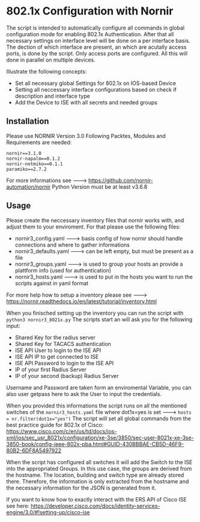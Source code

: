 # 802.1x Configuration with Nornir

The script is intended to automatically configure all commands in global configuration mode for enabling 802.1x Authentication.
After that all necessary settings on interface level will be done on a per interface basis.
The dection of which interface are present, an which are acutally access ports, is done by the script.
Only access ports are configured.
All this will done in parallel on multiple devices.

Illustrate the following concepts:
- Set all necessary global Settings for 802.1x on IOS-based Device
- Setting all neccessary interface configurations based on check if description and interface type
- Add the Device to ISE with all secrets and needed groups

## Installation
Please use NORNIR Version 3.0
Following Packtes, Modules and Requirements are needed:
    
    nornir==3.1.0
    nornir-napalm==0.1.2
    nornir-netmiko==0.1.1
    paramiko==2.7.2
   
For more informations see ---> https://github.com/nornir-automation/nornir
Python Version must be at least v3.6.8

## Usage
Please create the neccessary inventory files that nornir works with, and adjust them to your enviroment.
For that please use the following files:

* nornir3_config.yaml     ---> basis config of how nornir should handle connections and where to gather informations
* nornir3_defaults.yaml   ---> can be left empty, but must be present as a file
* nornir3_groups.yaml     ---> is used to group your hosts an provide a plattform info (used for authentication)
* nornir3_hosts.yaml      ---> is used to put in the hosts you want to run the scripts against in yaml format
    
For more help how to setup a inventory please see ---> https://nornir.readthedocs.io/en/latest/tutorial/inventory.html

When you finisched setting up the inventory you can run the script with ```python3 nornir3_8021x.py```
The scripts start an will ask you for the following input:
    
* Shared Key for the radius server
* Shared Key for TACACS authentication
* ISE API User to login to the ISE API
* ISE API IP to get connected to ISE
* ISE API Password to login to the ISE API
* IP of your first Radius Server
* IP of your second (backup) Radius Server

Username and Password are taken form an enviromental Variable, you can also user getpass here to ask the User to input the credentials.

When you provided this informations the script runs on all the mentioned switches of the ```nornir3_hosts.yaml``` file where dot1x=yes is set ---> `hosts = nr.filter(dot1x="yes")`
The script will set all global commands from the best practice guide for 802.1x of Cisco:
https://www.cisco.com/c/en/us/td/docs/ios-xml/ios/sec_usr_8021x/configuration/xe-3se/3850/sec-user-8021x-xe-3se-3850-book/config-ieee-802x-pba.html#GUID-430BBBAE-CB5D-46F9-80B2-6DF8A5497922

When the script has configured all switches it will add the Switch to the ISE into the appropriated Groups.
In this use case, the groups are derived from the hostname. The location, building and switch type are already stored there. Therefore, the information is only extracted from the hostname and the necessary information for the JSON is generated from it.

If you want to know how to exactly interact with the ERS API of Cisco ISE see here:
https://developer.cisco.com/docs/identity-services-engine/3.0/#!setting-up/cisco-ise